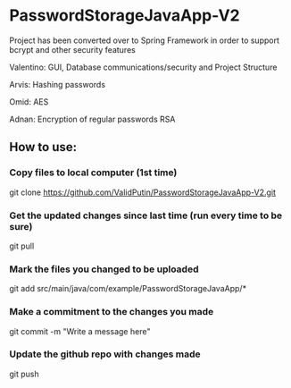 # PasswordStorageJavaApp-V2

Project has been converted over to Spring Framework in order to support bcrypt and other security features


Valentino: GUI, Database communications/security and Project Structure

Arvis: Hashing passwords

Omid: AES

Adnan: Encryption of regular passwords RSA

## How to use:

### Copy files to local computer (1st time)
git clone https://github.com/ValidPutin/PasswordStorageJavaApp-V2.git

### Get the updated changes since last time (run every time to be sure)
git pull

### Mark the files you changed to be uploaded
git add src/main/java/com/example/PasswordStorageJavaApp/*

### Make a commitment to the changes you made
git commit -m "Write a message here"

### Update the github repo with changes made
git push
